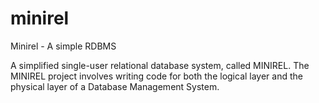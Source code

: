 minirel
=======

Minirel - A simple RDBMS

A simplified single-user relational database system, called MINIREL. 
The MINIREL project involves writing code for both the logical layer and 
the physical layer of a Database Management System.
